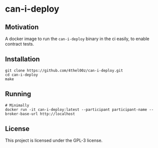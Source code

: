 # can-i-deploy

## Motivation

A docker image to run the `can-i-deploy` binary in the ci easily, to enable contract tests.

## Installation

```
git clone https://github.com/4thel00z/can-i-deploy.git
cd can-i-deploy
make
```

## Running

```
# Minimally
docker run -it can-i-deploy:latest --participant participant-name --broker-base-url http://localhost
```

## License

This project is licensed under the GPL-3 license.
